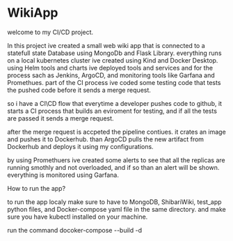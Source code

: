 # WikiApp
welcome to my CI/CD project.

In this project ive created a small web wiki app that is connected to a statefull state Database using MongoDb and Flask Library.
everything runs on a local kubernetes cluster ive created using Kind and Docker Desktop.
using Helm tools and charts ive deployed tools and services and for the process sach as Jenkins, ArgoCD, and monitoring tools like Garfana and Promethues.
part of the CI process ive coded some testing code that tests the pushed code before it sends a merge request.

so i have a CI\CD flow that everytime a developer pushes code to github, it starts a CI process that builds an eviroment for testing, and if all the tests are passed it sends a merge request.

after the merge request is accpeted the pipeline contiues. it crates an image and pushes it to Dockerhub.
than ArgoCD pulls the new artifact from Dockerhub and deploys it using my configurations.

by using Promethuers ive created some alerts to see that all the replicas are running smothly and not overloaded, and if so than an alert will be shown.
everything is monitored using Garfana.



How to run the app?

to run the app localy make sure to have to MongoDB, ShibariWiki, test_app python files, and Docker-compose yaml file in the same directory.
and make sure you have kubectl installed on your machine.

run the command 
docoker-compose --build -d 
